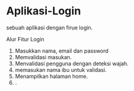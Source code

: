 # Aplikasi-Login
sebuah aplikasi dengan firue login.

Alur Fitur Login
1. Masukkan nama, email dan password
2. Memvalidasi masukan.
3. Menvalidasi pengguna dengan deteksi wajah.
4. memasukan nama ibu untuk validasi.
5. Menampilkan halaman home.
6. .
